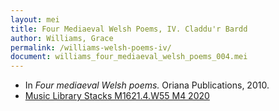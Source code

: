 ```yaml
---
layout: mei
title: Four Mediaeval Welsh Poems, IV. Claddu'r Bardd
author: Williams, Grace
permalink: /williams-welsh-poems-iv/
document: williams_four_mediaeval_welsh_poems_004.mei
---
```


- In *Four mediaeval Welsh poems.* Oriana Publications, 2010.
- <a href="https://tufts.primo.exlibrisgroup.com/permalink/01TUN_INST/1kc9gia/alma991018677497103851" target="_blank">Music Library Stacks M1621.4.W55 M4 2020</a>
